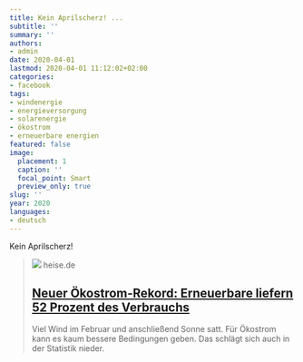 ```yaml
---
title: Kein Aprilscherz! ...
subtitle: ''
summary: ''
authors:
- admin
date: 2020-04-01
lastmod: 2020-04-01 11:12:02+02:00
categories:
- facebook
tags:
- windenergie
- energieversorgung
- solarenergie
- ökostrom
- erneuerbare energien
featured: false
image:
  placement: 1
  caption: ''
  focal_point: Smart
  preview_only: true
slug: ''
year: 2020
languages:
- deutsch
---
```


Kein Aprilscherz!
> [![](https://heise.cloudimg.io/bound/1200x1200/q85.png-lossy-85.webp-lossy-85.foil1/_www-heise-de_/imgs/18/2/8/7/1/7/6/9/shutterstock_1454940068-0721cd8d1aca58ee.jpeg)](https://www.heise.de/newsticker/meldung/Neuer-Oekostrom-Rekord-Erneuerbare-liefern-52-Prozent-des-Verbrauchs-4694360.html)
> heise.de
> ## [Neuer Ökostrom-Rekord: Erneuerbare liefern 52 Prozent des Verbrauchs](https://www.heise.de/newsticker/meldung/Neuer-Oekostrom-Rekord-Erneuerbare-liefern-52-Prozent-des-Verbrauchs-4694360.html)
>
>Viel Wind im Februar und anschließend Sonne satt. Für Ökostrom kann es kaum bessere Bedingungen geben. Das schlägt sich auch in der Statistik nieder.